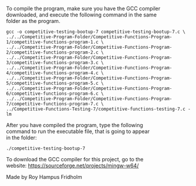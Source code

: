 
To compile the program, make sure you have the GCC compiler  
downloaded, and execute the following command in  the  same  
folder as the program.

```
gcc -o competitive-testing-bootup-7 competitive-testing-bootup-7.c \
../../Competitive-Program-Folder/Competitive-Functions-Program-1/competitive-functions-program-1.c \
../../Competitive-Program-Folder/Competitive-Functions-Program-2/competitive-functions-program-2.c \
../../Competitive-Program-Folder/Competitive-Functions-Program-3/competitive-functions-program-3.c \
../../Competitive-Program-Folder/Competitive-Functions-Program-4/competitive-functions-program-4.c \
../../Competitive-Program-Folder/Competitive-Functions-Program-5/competitive-functions-program-5.c \
../../Competitive-Program-Folder/Competitive-Functions-Program-6/competitive-functions-program-6.c \
../../Competitive-Program-Folder/Competitive-Functions-Program-7/competitive-functions-program-7.c \
../Competitive-Functions-Testing-7/competitive-functions-testing-7.c -lm
```

After you have compiled the  program,  type  the  following  
command to run the executable file, that is going to appear  
in the folder:

```
./competitive-testing-bootup-7
```

To download the GCC compiler for this project,  go  to  the  
website: https://sourceforge.net/projects/mingw-w64/

Made by Roy Hampus Fridholm
